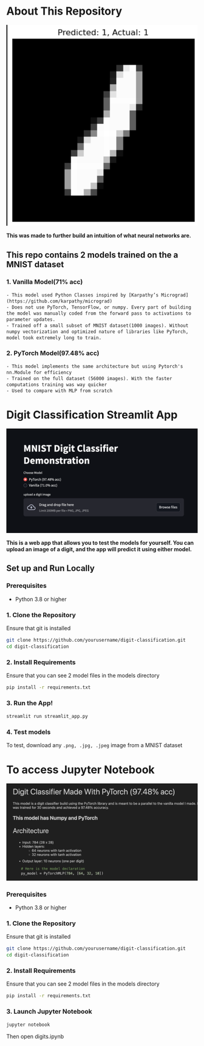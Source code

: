 # About This Repository
![alt text](image.png)

**This was made to further build an intuition of what neural networks are.**

## This repo contains 2 models trained on the a MNIST dataset

### 1. Vanilla Model(**71% acc**)
    - This model used Python Classes inspired by [Karpathy’s Micrograd](https://github.com/karpathy/micrograd)
    - Does not use PyTorch, TensorFlow, or numpy. Every part of building the model was manually coded from the forward pass to activations to parameter updates.
    - Trained off a small subset of MNIST dataset(1000 images). Without numpy vectorization and optimized nature of libraries like PyTorch, model took extremely long to train.

### 2. PyTorch Model(**97.48% acc**)
    - This model implements the same architecture but using Pytorch's nn.Module for efficiency
    - Trained on the full dataset (56000 images). With the faster computations training was way quicker
    - Used to compare with MLP from scratch

# Digit Classification Streamlit App

![alt text](image-1.png)

**This is a web app that allows you to test the models for yourself. You can upload an image of a digit, and the app will predict it using either model.**

## Set up and Run Locally

### Prerequisites
- Python 3.8 or higher

### 1. Clone the Repository

Ensure that git is installed
```bash
git clone https://github.com/yourusername/digit-classification.git
cd digit-classification
```

### 2. Install Requirements

Ensure that you can see 2 model files in the models directory
```bash
pip install -r requirements.txt
```

### 3. Run the App!
```bash
streamlit run streamlit_app.py
```

### 4. Test models
To test, download any `.png, .jpg, .jpeg` image from a MNIST dataset

# To access Jupyter Notebook

![alt text](image-2.png)

### Prerequisites
- Python 3.8 or higher

### 1. Clone the Repository

Ensure that git is installed
```bash
git clone https://github.com/yourusername/digit-classification.git
cd digit-classification
```

### 2. Install Requirements

Ensure that you can see 2 model files in the models directory
```bash
pip install -r requirements.txt
```

### 3. Launch Jupyter Notebook

```bash
jupyter notebook
```

Then open digits.ipynb




